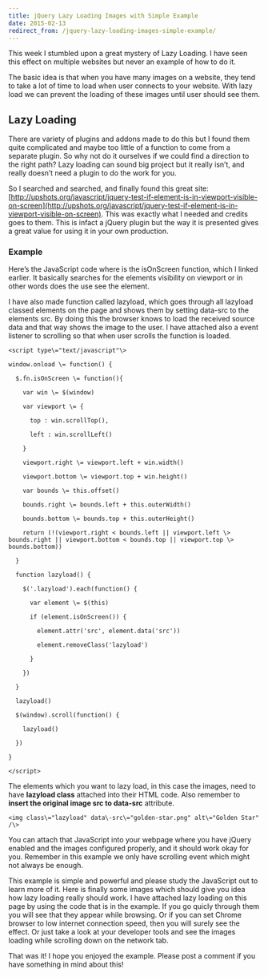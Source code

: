 ```yaml
---
title: jQuery Lazy Loading Images with Simple Example
date: 2015-02-13
redirect_from: /jquery-lazy-loading-images-simple-example/
---
```


This week I stumbled upon a great mystery of Lazy Loading. I have seen this effect on multiple websites but never an example of how to do it.

The basic idea is that when you have many images on a website, they tend to take a lot of time to load when user connects to your website. With lazy load we can prevent the loading of these images until user should see them.

Lazy Loading
------------

There are variety of plugins and addons made to do this but I found them quite complicated and maybe too little of a function to come from a separate plugin. So why not do it ourselves if we could find a direction to the right path? Lazy loading can sound big project but it really isn’t, and really doesn’t need a plugin to do the work for you.

So I searched and searched, and finally found this great site: [http://upshots.org/javascript/jquery-test-if-element-is-in-viewport-visible-on-screen](http://upshots.org/javascript/jquery-test-if-element-is-in-viewport-visible-on-screen). This was exactly what I needed and credits goes to them. This is infact a jQuery plugin but the way it is presented gives a great value for using it in your own production.

### Example

Here’s the JavaScript code where is the isOnScreen function, which I linked earlier. It basically searches for the elements visibility on viewport or in other words does the use see the element.

I have also made function called lazyload, which goes through all lazyload classed elements on the page and shows them by setting data-src to the elements src. By doing this the browser knows to load the received source data and that way shows the image to the user. I have attached also a event listener to scrolling so that when user scrolls the function is loaded.

```
<script type\="text/javascript"\>

window.onload \= function() {

  $.fn.isOnScreen \= function(){

    var win \= $(window)

    var viewport \= {

      top : win.scrollTop(),

      left : win.scrollLeft()

    }

    viewport.right \= viewport.left + win.width()

    viewport.bottom \= viewport.top + win.height()

    var bounds \= this.offset()

    bounds.right \= bounds.left + this.outerWidth()

    bounds.bottom \= bounds.top + this.outerHeight()

    return (!(viewport.right < bounds.left || viewport.left \> bounds.right || viewport.bottom < bounds.top || viewport.top \> bounds.bottom))

  }

  function lazyload() {

    $('.lazyload').each(function() {

      var element \= $(this)

      if (element.isOnScreen()) {

        element.attr('src', element.data('src'))

        element.removeClass('lazyload')

      }

    })

  }

  lazyload()

  $(window).scroll(function() {

    lazyload()

  })

}

</script>
```

The elements which you want to lazy load, in this case the images, need to have **lazyload class** attached into their HTML code. Also remember to **insert the original image src to data-src** attribute.

```
<img class\="lazyload" data\-src\="golden-star.png" alt\="Golden Star" /\>
```

You can attach that JavaScript into your webpage where you have jQuery enabled and the images configured properly, and it should work okay for you. Remember in this example we only have scrolling event which might not always be enough.

This example is simple and powerful and please study the JavaScript out to learn more of it. Here is finally some images which should give you idea how lazy loading really should work. I have attached lazy loading on this page by using the code that is in the example. If you go quicly through them you will see that they appear while browsing. Or if you can set Chrome browser to low internet connection speed, then you will surely see the effect. Or just take a look at your developer tools and see the images loading while scrolling down on the network tab.

That was it! I hope you enjoyed the example. Please post a comment if you have something in mind about this!